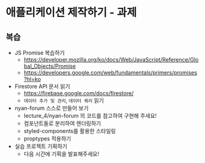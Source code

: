 # 애플리케이션 제작하기 - 과제

## 복습

- JS Promise 복습하기
  - https://developer.mozilla.org/ko/docs/Web/JavaScript/Reference/Global_Objects/Promise
  - https://developers.google.com/web/fundamentals/primers/promises?hl=ko
- Firestore API 문서 읽기
  - https://firebase.google.com/docs/firestore/
  - `데이터 추가 및 관리`, `데이터 쿼리` 읽기
- nyan-forum 스스로 만들어 보기
  - lecture_4/nyan-forum 의 코드를 참고하여 구현해 주세요!
  - 컴포넌트들로 분리하여 렌더링하기
  - styled-components를 활용한 스타일링
  - proptypes 적용하기
- 실습 프로젝트 기획하기
  - 다음 시간에 기획을 발표해주세요!